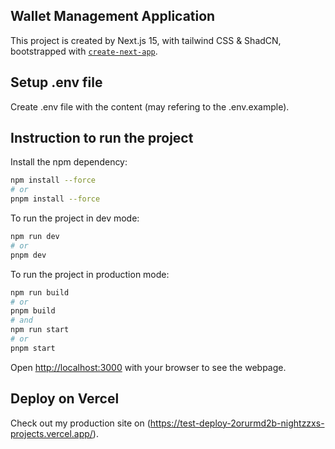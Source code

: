 ## Wallet Management Application

This project is created by Next.js 15, with tailwind CSS & ShadCN, bootstrapped with [`create-next-app`](https://nextjs.org/docs/app/api-reference/cli/create-next-app).

## Setup .env file

Create .env file with the content (may refering to the .env.example).

## Instruction to run the project

Install the npm dependency:

```bash
npm install --force
# or
pnpm install --force
```

To run the project in dev mode:

```bash
npm run dev
# or
pnpm dev
```

To run the project in production mode:

```bash
npm run build
# or
pnpm build
# and
npm run start
# or
pnpm start
```

Open [http://localhost:3000](http://localhost:3000) with your browser to see the webpage.

## Deploy on Vercel

Check out my production site on (https://test-deploy-2orurmd2b-nightzzxs-projects.vercel.app/).

